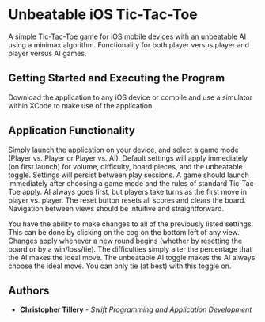# Unbeatable iOS Tic-Tac-Toe
A simple Tic-Tac-Toe game for iOS mobile devices with an unbeatable AI using a minimax algorithm. Functionality for both player versus player and player versus AI games.

## Getting Started and Executing the Program

Download the application to any iOS device or compile and use a simulator within XCode to make use of the application.

## Application Functionality
Simply launch the application on your device, and select a game mode (Player vs. Player or Player vs. AI). Default settings will apply immediately (on first launch) for volume, difficulty, board pieces, and the unbeatable toggle. Settings will persist between play sessions. A game should launch immediately after choosing a game mode and the rules of standard Tic-Tac-Toe apply. AI always goes first, but players take turns as the first move in player vs. player. The reset button resets all scores and clears the board. Navigation between views should be intuitive and straightforward.

You have the ability to make changes to all of the previously listed settings. This can be done by clicking on the cog on the bottom left of any view. Changes apply whenever a new round begins (whether by resetting the board or by a win/loss/tie). The difficulties simply alter the percentage that the AI makes the ideal move. The unbeatable AI toggle makes the AI always choose the ideal move. You can only tie (at best) with this toggle on.
  
## Authors

* **Christopher Tillery** - *Swift Programming and Application Development*
